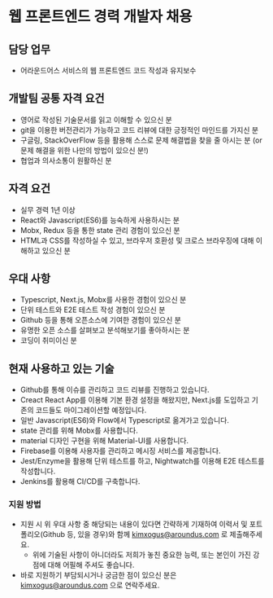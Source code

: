 # 웹 프론트엔드 경력 개발자 채용

## 담당 업무

- 어라운드어스 서비스의 웹 프론트엔드 코드 작성과 유지보수

## 개발팀 공통 자격 요건

- 영어로 작성된 기술문서를 읽고 이해할 수 있으신 분
- git을 이용한 버전관리가 가능하고 코드 리뷰에 대한 긍정적인 마인드를 가지신 분
- 구글링, StackOverFlow 등을 활용해 스스로 문제 해결법을 찾을 줄 아시는 분 (or 문제 해결을 위한 나만의 방법이 있으신 분!)
- 협업과 의사소통이 원활하신 분

## 자격 요건

- 실무 경력 1년 이상
- React와 Javascript(ES6)를 능숙하게 사용하시는 분
- Mobx, Redux 등을 통한 state 관리 경험이 있으신 분
- HTML과 CSS를 작성하실 수 있고, 브라우저 호환성 및 크로스 브라우징에 대해 이해하고 있으신 분

## 우대 사항

- Typescript, Next.js, Mobx를 사용한 경험이 있으신 분
- 단위 테스트와 E2E 테스트 작성 경험이 있으신 분
- Github 등을 통해 오픈소스에 기여한 경험이 있으신 분
- 유명한 오픈 소스를 살펴보고 분석해보기를 좋아하시는 분
- 코딩이 취미이신 분

## 현재 사용하고 있는 기술

- Github를 통해 이슈를 관리하고 코드 리뷰를 진행하고 있습니다.
- Creact React App를 이용해 기본 환경 설정을 해왔지만, Next.js를 도입하고 기존의 코드들도 마이그레이션할 예정입니다.
- 일반 Javascript(ES6)와 Flow에서 Typescript로 옮겨가고 있습니다.
- state 관리를 위해 Mobx를 사용합니다.
- material 디자인 구현을 위해 Material-UI를 사용합니다.
- Firebase를 이용해 사용자를 관리하고 메시징 서비스를 제공합니다.
- Jest/Enzyme을 활용해 단위 테스트를 하고, Nightwatch를 이용해 E2E 테스트를 작성합니다.
- Jenkins를 활용해 CI/CD를 구축합니다.

### 지원 방법

- 지원 시 위 우대 사항 중 해당되는 내용이 있다면 간략하게 기재하여 이력서 및 포트폴리오(Github 등, 있을 경우)와 함께 kimxogus@aroundus.com 로 제출해주세요.
  - 위에 기술된 사항이 아니더라도 저희가 놓친 중요한 능력, 또는 본인이 가진 강점에 대해 어필해 주셔도 좋습니다.
- 바로 지원하기 부담되시거나 궁금한 점이 있으신 분은 kimxogus@aroundus.com 으로 연락주세요.
